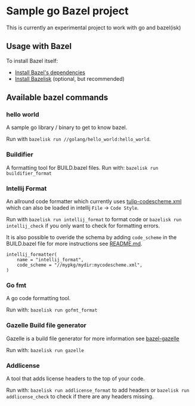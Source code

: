 # Sample go Bazel project

This is currently an experimental project to work with go and bazel(isk)


## Usage with Bazel

To install Bazel itself:

* [Install Bazel's dependencies](https://docs.bazel.build/install.html)
* [Install Bazelisk](https://github.com/bazelbuild/bazelisk/releases) (optional, but recommended)

## Available bazel commands

### hello world

A sample go library / binary to get to know bazel.

Run with `bazelisk run //golang/hello_world:hello_world`.

### Buildifier

A formatting tool for BUILD.bazel files.
Run with: `bazelisk run buildifier_format`

### Intellij Format

An allround code formatter which currently uses [tulip-codescheme.xml](https://github.com/TulipSolutions/tulip-bazel-tools/blob/master/rules_intellij_formatter/tulip-code-scheme.xml) which can also be loaded in intellij `File` -> `Code Style`.

Run with `bazelisk run intellij_format` to format code or `bazelisk run intellij_check` if you only want to check for formatting errors.

It is also possible to overide the schema by adding `code_scheme` in the BUILD.bazel file for more instructions see [README.md](https://github.com/TulipSolutions/tulip-bazel-tools/tree/master/rules_intellij_formatter#custom-code-schema-file-xml).

```
intellij_formatter(
    name = "intellij_format",
    code_scheme = "//mypkg/mydir:mycodescheme.xml",
)
```
### Go fmt

A go code formatting tool.

Run with: `bazelisk run gofmt_format`

### Gazelle Build file generator

Gazelle is a build file generator for more information see [bazel-gazelle](https://github.com/bazelbuild/bazel-gazelle)

Run with: `bazelisk run gazelle`

### Addlicense

A tool that adds license headers to the top of your code.

Run with: `bazelisk run addlicense_format` to add headers or `bazelisk run addlicense_check` to check if there are any headers missing.
